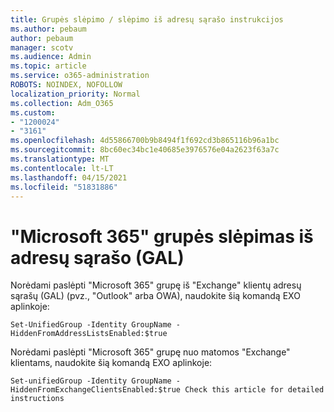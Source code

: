 ```yaml
---
title: Grupės slėpimo / slėpimo iš adresų sąrašo instrukcijos
ms.author: pebaum
author: pebaum
manager: scotv
ms.audience: Admin
ms.topic: article
ms.service: o365-administration
ROBOTS: NOINDEX, NOFOLLOW
localization_priority: Normal
ms.collection: Adm_O365
ms.custom:
- "1200024"
- "3161"
ms.openlocfilehash: 4d55866700b9b8494f1f692cd3b865116b96a1bc
ms.sourcegitcommit: 8bc60ec34bc1e40685e3976576e04a2623f63a7c
ms.translationtype: MT
ms.contentlocale: lt-LT
ms.lasthandoff: 04/15/2021
ms.locfileid: "51831886"
---
```

# <a name="hide-microsoft-365-group-from-address-list-gal"></a>"Microsoft 365" grupės slėpimas iš adresų sąrašo (GAL)

Norėdami paslėpti "Microsoft 365" grupę iš "Exchange" klientų adresų sąrašų (GAL) (pvz., "Outlook" arba OWA), naudokite šią komandą EXO aplinkoje:

`Set-UnifiedGroup -Identity GroupName -HiddenFromAddressListsEnabled:$true`

Norėdami paslėpti "Microsoft 365" grupę nuo matomos "Exchange" klientams, naudokite šią komandą EXO aplinkoje:

`Set-unifiedGroup -Identity GroupName -HiddenFromExchangeClientsEnabled:$true
Check this article for detailed instructions`

